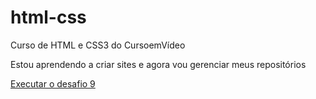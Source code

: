 # html-css
Curso de HTML e CSS3 do CursoemVídeo

Estou aprendendo a criar sites e agora vou gerenciar meus repositórios

<a href="https://kaique-sz.github.io/html-css/desafios-html/d9"> Executar o desafio 9 </a>